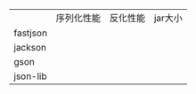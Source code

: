 <table>
<tr><td></td><td>序列化性能</td><td>反化性能</td><td>jar大小</td></tr>
<tr><td>fastjson</td><td></td><td></td></tr>
<tr><td>jackson</td><td></td><td></td></tr>
<tr><td>gson</td><td></td><td></td></tr>
<tr><td>json-lib</td><td></td><td></td></tr>
</table>